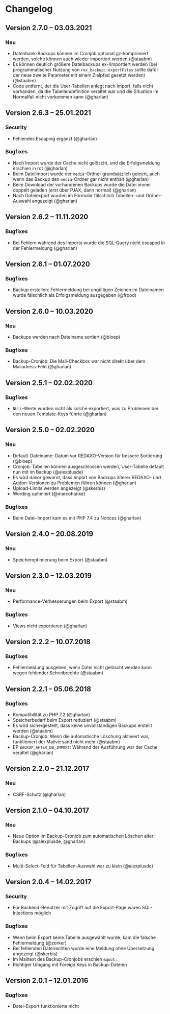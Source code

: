 Changelog
=========

Version 2.7.0 – 03.03.2021
--------------------------

### Neu

* Datenbank-Backups können im Cronjob optional gz-komprimiert werden, solche können auch wieder importiert werden (@staabm)
* Es können deutlich größere Dateibackups ex-/importiert werden (bei programmatischer Nutzung von `rex_backup::exportFiles` sollte dafür der neue zweite Parameter mit einem Zielpfad gesetzt werden) (@staabm)
* Code entfernt, der die User-Tabellen anlegt nach Import, falls nicht vorhanden, da die Tabellendefinition veraltet war und die Situation im Normalfall nicht vorkommen kann (@gharlan)


Version 2.6.3 – 25.01.2021
--------------------------

### Security

* Fehlendes Escaping ergänzt (@gharlan)

### Bugfixes

* Nach Import wurde der Cache nicht gelöscht, und die Erfolgsmeldung erschien in rot (@gharlan)
* Beim Dateiimport wurde der `media`-Ordner grundsätzlich geleert, auch wenn das Backup den `media`-Ordner gar nicht enthält (@gharlan)
* Beim Download der vorhandenen Backups wurde die Datei immer doppelt geladen (erst über PJAX, dann normal) (@gharlan)
* Nach Dateiexport wurden im Formular fälschlich Tabellen- und Ordner-Auswahl angezeigt (@gharlan)


Version 2.6.2 – 11.11.2020
--------------------------

### Bugfixes

* Bei Fehlern während des Imports wurde die SQL-Query nicht escaped in der Fehlermeldung (@gharlan)


Version 2.6.1 – 01.07.2020
--------------------------

### Bugfixes

* Backup erstellen: Fehlermeldung bei ungültigen Zeichen im Dateinamen wurde fälschlich als Erfolgsmeldung ausgegeben (@frood)


Version 2.6.0 – 10.03.2020
--------------------------

### Neu

* Backups werden nach Dateiname sortiert (@bloep)

### Bugfixes

* Backup-Cronjob: Die Mail-Checkbox war nicht direkt über dem Mailadress-Feld (@gharlan)


Version 2.5.1 – 02.02.2020
--------------------------

### Bugfixes

* `NULL`-Werte wurden nicht als solche exportiert, was zu Problemen bei den neuen Template-Keys führte (@gharlan)


Version 2.5.0 – 02.02.2020
--------------------------

### Neu

* Default-Dateiname: Datum vor REDAXO-Version für bessere Sortierung (@bloep)
* Cronjob: Tabellen können ausgeschlossen werden, User-Tabelle default nun mit im Backup (@alexplusde)
* Es wird davor gewarnt, dass Import von Backups älterer REDAXO- und Addon-Versionen zu Problemen führen können (@gharlan)
* Upload-Limits werden angezeigt (@skerbis)
* Wording optimiert (@marcohanke)

### Bugfixes

* Beim Datei-Import kam es mit PHP 7.4 zu Notices (@gharlan)


Version 2.4.0 – 20.08.2019
--------------------------

### Neu

* Speicheroptimierung beim Export (@staabm)


Version 2.3.0 – 12.03.2019
--------------------------

### Neu

* Performance-Verbesserungen beim Export (@staabm)

### Bugfixes

* Views nicht exportieren (@gharlan)


Version 2.2.2 – 10.07.2018
--------------------------

### Bugfixes

* Fehlermeldung ausgeben, wenn Datei nicht gelöscht werden kann wegen fehlender Schreibrechte (@staabm)


Version 2.2.1 – 05.06.2018
--------------------------

### Bugfixes

* Kompatibilität zu PHP 7.2 (@gharlan)
* Speicherbedarf beim Export reduziert (@staabm)
* Es wird sichergestellt, dass keine unvollständigen Backups erstellt werden (@staabm)
* Backup-Cronjob: Wenn die automatische Löschung aktiviert war, funktioniert der Mailversand nicht mehr (@staabm)
* EP `BACKUP_AFTER_DB_IMPORT`: Während der Ausführung war der Cache veraltet (@gharlan)


Version 2.2.0 – 21.12.2017
--------------------------

### Neu

* CSRF-Schutz (@gharlan)


Version 2.1.0 – 04.10.2017
--------------------------

### Neu

* Neue Option im Backup-Cronjob zum automatischen Löschen alter Backups (@alexplusde, @gharlan)

### Bugfixes

* Multi-Select-Feld für Tabellen-Auswahl war zu klein (@alexplusde)


Version 2.0.4 – 14.02.2017
--------------------------

### Security

* Für Backend-Benutzer mit Zugriff auf die Export-Page waren SQL-Injections möglich

### Bugfixes

* Wenn beim Export keine Tabelle ausgewählt wurde, kam die falsche Fehlermeldung (@zorker)
* Bei fehlenden Dateirechten wurde eine Meldung ohne Übersetzung angezeigt (@skerbis)
* Im Mailtext des Backup-Cronjobs erschien `&quot;`
* Richtiger Umgang mit Foreign Keys in Backup-Dateien


Version 2.0.1 – 12.01.2016
--------------------------

### Bugfixes

* Datei-Export funktionierte nicht
